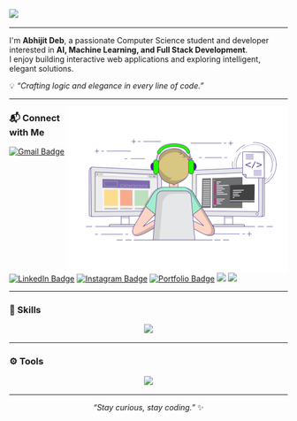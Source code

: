 <!-- Header -->
<img src="https://capsule-render.vercel.app/api?type=waving&color=0:3a8296,100:091519&height=150&text=Hi,%20I'm%20Abhijit%20Deb&fontSize=50&fontColor=61DAFB&fontAlignY=45&animation=twinkling&desc=Software%20Engineer%20|%20Problem%20Solver%20|%20AI%20Enthusiast&descSize=27&descAlignY=85&section=header" />

---

I'm **Abhijit Deb**, a passionate Computer Science student and developer interested in **AI, Machine Learning, and Full Stack Development**.  
I enjoy building interactive web applications and exploring intelligent, elegant solutions.

💡 *“Crafting logic and elegance in every line of code.”*

---

<img align="right" alt="Coding" width="400" src="https://raw.githubusercontent.com/devSouvik/devSouvik/master/gif3.gif">

### 📬 Connect with Me

[![Gmail Badge](https://img.shields.io/badge/-abhijitdeb063@gmail.com-dc2626?style=flat&logo=gmail&logoColor=white)](mailto:abhijitdeb063@gmail.com)
[![LinkedIn Badge](https://img.shields.io/badge/-Abhijit%20Deb-0077B5?style=flat&logo=linkedin&logoColor=white)](https://www.linkedin.com/in/abhi-deb)
[![Instagram Badge](https://img.shields.io/badge/-_abhi___jit__-E4405F?style=flat&logo=instagram&logoColor=white)](https://www.instagram.com/_abhi___jit__/)
[![Portfolio Badge](https://img.shields.io/badge/-Portfolio-0EA5E9?style=flat&logo=vercel&logoColor=white)](https://abhijitdeb.github.io/)
![](https://komarev.com/ghpvc/?username=Abhijit-cmd&color=0EA5E9&label=Profile%20Views)
[![](https://img.shields.io/github/followers/Abhijit-cmd?label=GitHub%20Followers)](https://github.com/Abhijit-cmd)

---

### 🧠 Skills

<p align="center">
  <a href="https://skillicons.dev">
    <img src="https://skillicons.dev/icons?i=python,js,html,css,react,flask" />
  </a>
</p>

---

### ⚙️ Tools

<p align="center">
  <a href="https://skillicons.dev">
    <img src="https://skillicons.dev/icons?i=vscode,git,github,postman,linux" />
  </a>
</p>

---

<p align="center">
  <i>“Stay curious, stay coding.”</i> ✨
</p>
